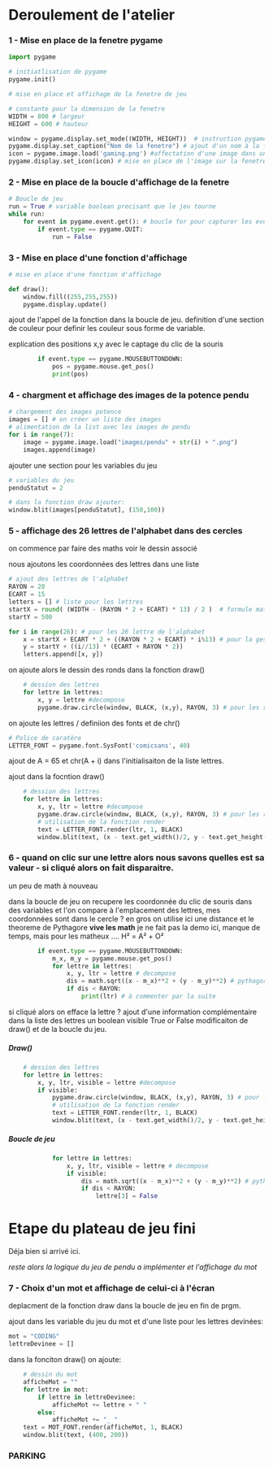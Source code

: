 # Deroulement de l'atelier

### 1 - Mise en place de la fenetre pygame

```python
import pygame

# initiatlisation de pygame
pygame.init()

# mise en place et affichage de la fenetre de jeu

# constante pour la dimension de la fenetre
WIDTH = 800 # largeur
HEIGHT = 600 # hauteur

window = pygame.display.set_mode((WIDTH, HEIGHT))  # instruction pygame.display.set_mode((x,y)) pour la définition de la fenetre => dans une variable
pygame.display.set_caption("Nom de la fenetre") # ajout d'un nom à la fenetre
icon = pygame.image.load('gaming.png') #affectation d'une image dans une variable
pygame.display.set_icon(icon) # mise en place de l'image sur la fenetre

```

### 2 - Mise en place de la boucle d'affichage de la fenetre 

```python
# Boucle de jeu
run = True # variable boolean precisant que le jeu tourne
while run:
    for event in pygame.event.get(): # boucle for pour capturer les evenements de la fenetre
        if event.type == pygame.QUIT:
            run = False
```

### 3 - Mise en place d'une fonction d'affichage
```python
# mise en place d'une fonction d'affichage

def draw():
    window.fill((255,255,255))
    pygame.display.update()

```

ajout de l'appel de la fonction dans la boucle de jeu.
definition d'une section de couleur pour definir les couleur sous forme de variable.

explication des positions x,y avec le captage du clic de la souris
```python
        if event.type == pygame.MOUSEBUTTONDOWN:
            pos = pygame.mouse.get_pos()
            print(pos)
```

### 4 - chargment et affichage des images de la potence pendu

```python
# chargement des images potence
images = [] # on créer un liste des images
# alimentation de la list avec les images de pendu
for i in range(7):
    image = pygame.image.load("images/pendu" + str(i) + ".png")
    images.append(image)
```

ajouter une section pour les variables du jeu

```python
# variables du jeu
penduStatut = 2

# dans la fonction draw ajouter:
window.blit(images[penduStatut], (150,100))

```


### 5 - affichage des 26 lettres de l'alphabet dans des cercles
on commence par faire des maths
voir le dessin associé

nous ajoutons les coordonnées des lettres dans une liste

```python
# ajout des lettres de l'alphabet
RAYON = 20
ECART = 15
letters = [] # liste pour les lettres
startX = round( (WIDTH - (RAYON * 2 + ECART) * 13) / 2 )  # formule math pour position X sur la fenetre
startY = 500

for i in range(26): # pour les 26 lettre de l'alphabet
    x = startX + ECART * 2 + ((RAYON * 2 + ECART) * i%13) # pour la gestion de la ligne 2
    y = startY + ((i//13) * (ECART + RAYON * 2))
    letters.append([x, y])

```

on ajoute alors le dessin des ronds dans la fonction draw()
```python
    # dession des lettres
    for lettre in lettres:
        x, y = lettre #decompose
        pygame.draw.circle(window, BLACK, (x,y), RAYON, 3) # pour les ronds - fenetre, couleur, coordonnées, rayon, epaisseur du trait
```

on ajoute les lettres  / definiion des fonts  et de chr()
```python
# Police de caratère
LETTER_FONT = pygame.font.SysFont('comicsans', 40)
```

ajout de A = 65 et chr(A + i) dans l'initialisaiton de la liste lettres.

ajout dans la focntion draw()
```python
    # dession des lettres
    for lettre in lettres:
        x, y, ltr = lettre #decompose
        pygame.draw.circle(window, BLACK, (x,y), RAYON, 3) # pour les ronds - fenetre, couleur, coordonnées, rayon, epaisseur du trait
        # utilisation de la fonction render
        text = LETTER_FONT.render(ltr, 1, BLACK)
        window.blit(text, (x - text.get_width()/2, y - text.get_height()/2))
```


### 6 - quand on clic sur une lettre alors nous savons quelles est sa valeur - si cliqué alors on fait disparaitre.

un peu de math à nouveau

dans la boucle de jeu on recupere les coordonnée du clic de souris dans des variables
et l'on compare à l'emplacement des lettres, mes coordonnées sont dans le cercle ? en gros 
on utilise ici une distance et le theoreme de Pythagore **vive les math**
je ne fait pas la demo ici, manque de temps, mais pour les matheux .... H² = A² + O²

```python
        if event.type == pygame.MOUSEBUTTONDOWN:
            m_x, m_y = pygame.mouse.get_pos()
            for lettre in lettres:
                x, y, ltr = lettre # decompose
                dis = math.sqrt((x - m_x)**2 + (y - m_y)**2) # pythagore
                if dis < RAYON:
                    print(ltr) # à commenter par la suite
```

si cliqué alors on efface la lettre ?
ajout d'une information complémentaire dans la liste des lettres un boolean visible True or False
modificaiton de draw() et de la boucle du jeu.

##### Draw()
```python
    # dession des lettres
    for lettre in lettres:
        x, y, ltr, visible = lettre #decompose
        if visible:
            pygame.draw.circle(window, BLACK, (x,y), RAYON, 3) # pour les ronds - fenetre, couleur, coordonnées, rayon, epaisseur du trait
            # utilisation de la fonction render
            text = LETTER_FONT.render(ltr, 1, BLACK)
            window.blit(text, (x - text.get_width()/2, y - text.get_height()/2))
```

##### Boucle de jeu
```python
            for lettre in lettres:
                x, y, ltr, visible = lettre # decompose
                if visible:
                    dis = math.sqrt((x - m_x)**2 + (y - m_y)**2) # pythagore
                    if dis < RAYON:
                        lettre[3] = False
```


# Etape du plateau de jeu fini
Déja bien si arrivé ici.

*reste alors la logique du jeu de pendu a implémenter*
*et l'affichage du mot*

### 7 - Choix d'un mot et affichage de celui-ci à l'écran

deplacment de la fonction draw dans la boucle de jeu en fin de prgm.

ajout dans les variable du jeu du mot
et d'une liste pour les lettres devinées:
```python
mot = "CODING"
lettreDevinee = []
```

dans la fonciton draw() on ajoute:
```python
    # dessin du mot
    afficheMot = ""
    for lettre in mot:
        if lettre in lettreDevinee:
            afficheMot += lettre + " "
        else:
            afficheMot += "_ "
    text = MOT_FONT.render(afficheMot, 1, BLACK)
    window.blit(text, (400, 200))
```

### PARKING

```python

```